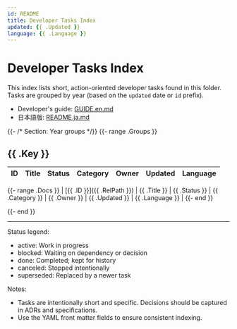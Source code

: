 ```yaml
---
id: README
title: Developer Tasks Index
updated: {{ .Updated }}
language: {{ .Language }}
---
```


# Developer Tasks Index

This index lists short, action-oriented developer tasks found in this folder. Tasks are grouped by year (based on the `updated` date or `id` prefix).

- Developer's guide: [GUIDE.en.md](./GUIDE.en.md)
- 日本語版: [README.ja.md](./README.ja.md)

{{- /* Section: Year groups */}}
{{- range .Groups }}

## {{ .Key }}

| ID | Title | Status | Category | Owner | Updated | Language |
|---|---|---|---|---|---|---|
{{- range .Docs }}
| [{{ .ID }}]({{ .RelPath }}) | {{ .Title }} | {{ .Status }} | {{ .Category }} | {{ .Owner }} | {{ .Updated }} | {{ .Language }} |
{{- end }}

{{- end }}

---

Status legend:
- active: Work in progress
- blocked: Waiting on dependency or decision
- done: Completed; kept for history
- canceled: Stopped intentionally
- superseded: Replaced by a newer task

Notes:
- Tasks are intentionally short and specific. Decisions should be captured in ADRs and specifications.
- Use the YAML front matter fields to ensure consistent indexing.
